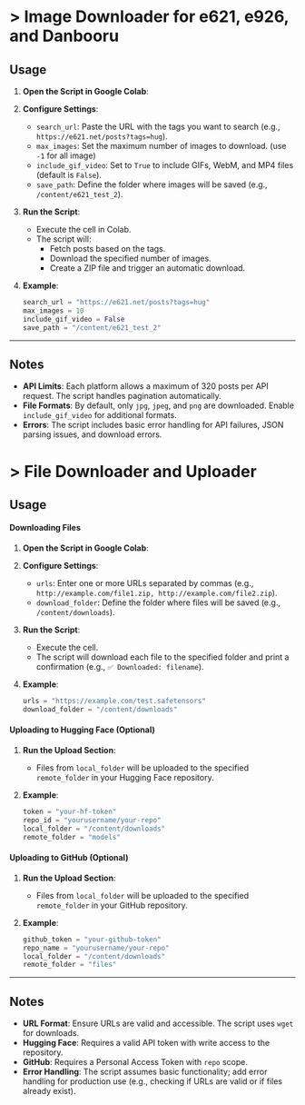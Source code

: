 # > Image Downloader for e621, e926, and Danbooru


## Usage
1. **Open the Script in Google Colab**:

2. **Configure Settings**:
   - `search_url`: Paste the URL with the tags you want to search (e.g., `https://e621.net/posts?tags=hug`).
   - `max_images`: Set the maximum number of images to download. (use `-1` for all image)
   - `include_gif_video`: Set to `True` to include GIFs, WebM, and MP4 files (default is `False`).
   - `save_path`: Define the folder where images will be saved (e.g., `/content/e621_test_2`).

3. **Run the Script**:
   - Execute the cell in Colab.
   - The script will:
     - Fetch posts based on the tags.
     - Download the specified number of images.
     - Create a ZIP file and trigger an automatic download.

4. **Example**:
   ```python
   search_url = "https://e621.net/posts?tags=hug"
   max_images = 10
   include_gif_video = False
   save_path = "/content/e621_test_2"
   ```
---

## Notes
- **API Limits**: Each platform allows a maximum of 320 posts per API request. The script handles pagination automatically.
- **File Formats**: By default, only `jpg`, `jpeg`, and `png` are downloaded. Enable `include_gif_video` for additional formats.
- **Errors**: The script includes basic error handling for API failures, JSON parsing issues, and download errors.


# > File Downloader and Uploader

## Usage
#### Downloading Files
1. **Open the Script in Google Colab**:
2. **Configure Settings**:
   - `urls`: Enter one or more URLs separated by commas (e.g., `http://example.com/file1.zip, http://example.com/file2.zip`).
   - `download_folder`: Define the folder where files will be saved (e.g., `/content/downloads`).

3. **Run the Script**:
   - Execute the cell.
   - The script will download each file to the specified folder and print a confirmation (e.g., `✅ Downloaded: filename`).

4. **Example**:
   ```python
   urls = "https://example.com/test.safetensors"
   download_folder = "/content/downloads"
   ```

#### Uploading to Hugging Face (Optional)
1. **Run the Upload Section**:
   - Files from `local_folder` will be uploaded to the specified `remote_folder` in your Hugging Face repository.

2. **Example**:
   ```python
   token = "your-hf-token"
   repo_id = "yourusername/your-repo"
   local_folder = "/content/downloads"
   remote_folder = "models"
   ```

#### Uploading to GitHub (Optional)
1. **Run the Upload Section**:
   - Files from `local_folder` will be uploaded to the specified `remote_folder` in your GitHub repository.

2. **Example**:
   ```python
   github_token = "your-github-token"
   repo_name = "yourusername/your-repo"
   local_folder = "/content/downloads"
   remote_folder = "files"
   ```

---

## Notes
- **URL Format**: Ensure URLs are valid and accessible. The script uses `wget` for downloads.
- **Hugging Face**: Requires a valid API token with write access to the repository.
- **GitHub**: Requires a Personal Access Token with `repo` scope.
- **Error Handling**: The script assumes basic functionality; add error handling for production use (e.g., checking if URLs are valid or if files already exist).
